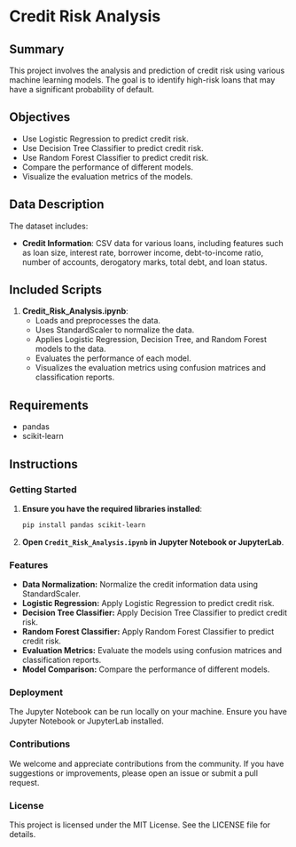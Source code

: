 # Credit Risk Analysis

## Summary
This project involves the analysis and prediction of credit risk using various machine learning models. The goal is to identify high-risk loans that may have a significant probability of default.

## Objectives
- Use Logistic Regression to predict credit risk.
- Use Decision Tree Classifier to predict credit risk.
- Use Random Forest Classifier to predict credit risk.
- Compare the performance of different models.
- Visualize the evaluation metrics of the models.

## Data Description
The dataset includes:
- **Credit Information**: CSV data for various loans, including features such as loan size, interest rate, borrower income, debt-to-income ratio, number of accounts, derogatory marks, total debt, and loan status.

## Included Scripts
1. **Credit_Risk_Analysis.ipynb**:
   - Loads and preprocesses the data.
   - Uses StandardScaler to normalize the data.
   - Applies Logistic Regression, Decision Tree, and Random Forest models to the data.
   - Evaluates the performance of each model.
   - Visualizes the evaluation metrics using confusion matrices and classification reports.

## Requirements
- pandas
- scikit-learn

## Instructions

### Getting Started
1. **Ensure you have the required libraries installed**:
   ```bash
   pip install pandas scikit-learn
   ```
2. **Open `Credit_Risk_Analysis.ipynb` in Jupyter Notebook or JupyterLab**.

### Features
- **Data Normalization:** Normalize the credit information data using StandardScaler.
- **Logistic Regression:** Apply Logistic Regression to predict credit risk.
- **Decision Tree Classifier:** Apply Decision Tree Classifier to predict credit risk.
- **Random Forest Classifier:** Apply Random Forest Classifier to predict credit risk.
- **Evaluation Metrics:** Evaluate the models using confusion matrices and classification reports.
- **Model Comparison:** Compare the performance of different models.

### Deployment
The Jupyter Notebook can be run locally on your machine. Ensure you have Jupyter Notebook or JupyterLab installed.

### Contributions
We welcome and appreciate contributions from the community. If you have suggestions or improvements, please open an issue or submit a pull request.

### License
This project is licensed under the MIT License. See the LICENSE file for details.
